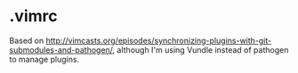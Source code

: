 .vimrc
===
Based on http://vimcasts.org/episodes/synchronizing-plugins-with-git-submodules-and-pathogen/, although I'm using Vundle instead of pathogen to manage plugins.
